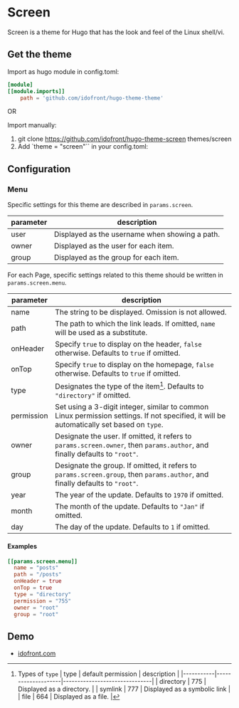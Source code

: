 # Screen

Screen is a theme for Hugo that has the look and feel of the Linux shell/vi.

## Get the theme

Import as hugo module in config.toml:

```toml
[module]
[[module.imports]]
    path = 'github.com/idofront/hugo-theme-theme'
```

OR

Import manually:

1. git clone https://github.com/idofront/hugo-theme-screen themes/screen
2. Add `theme = "screen"`` in your config.toml:


## Configuration

### Menu

Specific settings for this theme are described in `params.screen`.

| parameter | description                                    |
|-----------|------------------------------------------------|
| user      | Displayed as the username when showing a path. |
| owner     | Displayed as the user for each item.           |
| group     | Displayed as the group for each item.          |

For each Page, specific settings related to this theme should be written in `params.screen.menu`.

| parameter  | description |
|------------|-------------|
| name       | The string to be displayed. Omission is not allowed. |
| path       | The path to which the link leads. If omitted, `name` will be used as a substitute. |
| onHeader   | Specify `true` to display on the header, `false` otherwise. Defaults to `true` if omitted. |
| onTop      | Specify `true` to display on the homepage, `false` otherwise. Defaults to `true` if omitted. |
| type       | Designates the type of the item[^params.screen.menu.type]. Defaults to `"directory"` if omitted. |
| permission | Set using a 3-digit integer, similar to common Linux permission settings. If not specified, it will be automatically set based on `type`. |
| owner      | Designate the user. If omitted, it refers to `params.screen.owner`, then `params.author`, and finally defaults to `"root"`. |
| group      | Designate the group. If omitted, it refers to `params.screen.group`, then `params.author`, and finally defaults to `"root"`. |
| year       | The year of the update. Defaults to `1970` if omitted. |
| month      | The month of the update. Defaults to `"Jan"` if omitted. |
| day        | The day of the update. Defaults to `1` if omitted. |

[^params.screen.menu.type]: Types of `type`
    | type      | default permission | description                   |
    |-----------|--------------------|-------------------------------|
    | directory | 775                | Displayed as a directory. |
    | symlink   | 777                | Displayed as a symbolic link |
    | file      | 664                | Displayed as a file. |

#### Examples

```toml
[[params.screen.menu]]
  name = "posts"
  path = "/posts"
  onHeader = true
  onTop = true
  type = "directory"
  permission = "755"
  owner = "root"
  group = "root"
```

## Demo

- [idofront.com](https://www.idofront.com/blog/)